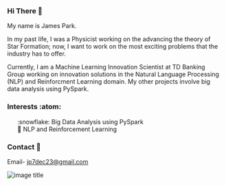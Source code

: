 ### Hi There 👋
My name is James Park. 

In my past life, I was a Physicist working on the advancing the theory of Star Formation; now, I want to work on the most exciting problems that the industry has to offer.

Currently, I am a Machine Learning Innovation Scientist at TD Banking Group working on innovation solutions in the Natural Language Processing (NLP) and Reinforcment Learning domain. My other projects involve big data analysis using PySpark. 

### Interests :atom:
<ol> 
    :snowflake: Big Data Analysis using PySpark
    <br>
    🌱 NLP and Reinforcement Learning
    <br>
</ol>


### Contact :bookmark_tabs: 
Email- jp7dec23@gmail.com

![image title](https://rushter.com/counter.svg)
